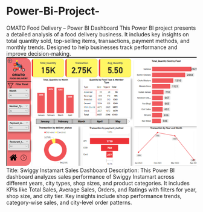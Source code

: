 # Power-Bi-Project-
OMATO Food Delivery – Power BI Dashboard This Power BI project presents a detailed analysis of a food delivery business. It includes key insights on total quantity sold, top-selling items, transactions, payment methods, and monthly trends. Designed to help businesses track performance and improve decision-making.
<br>
<img src="https://github.com/Yashrwt2167/Power-Bi-Project-/blob/f6dad4b15b15b8a2175613b1fbc6f07cd1b39e2a/Power%20Bi%20Project%20%20Image%20.png" alt="Image Description" width = "600">
<br>
Title: Swiggy Instamart Sales Dashboard
Description:
This Power BI dashboard analyzes sales performance of Swiggy Instamart across different years, city types, shop sizes, and product categories.
It includes KPIs like Total Sales, Average Sales, Orders, and Ratings with filters for year, shop size, and city tier.
Key insights include shop performance trends, category-wise sales, and city-level order patterns.
